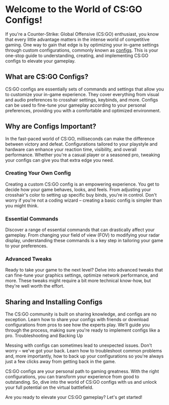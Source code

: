 # Welcome to the World of CS:GO Configs!

If you're a Counter-Strike: Global Offensive (CS:GO) enthusiast, you know that every little advantage matters in the intense world of competitive gaming. One way to gain that edge is by optimizing your in-game settings through custom configurations, commonly known as [configs](https://proconfig.net/csgo/). This is your one-stop guide to understanding, creating, and implementing CS:GO configs to elevate your gameplay.

## What are CS:GO Configs?

CS:GO configs are essentially sets of commands and settings that allow you to customize your in-game experience. They cover everything from visual and audio preferences to crosshair settings, keybinds, and more. Configs can be used to fine-tune your gameplay according to your personal preferences, providing you with a comfortable and optimized environment.

## Why are Configs Important?

In the fast-paced world of CS:GO, milliseconds can make the difference between victory and defeat. Configurations tailored to your playstyle and hardware can enhance your reaction time, visibility, and overall performance. Whether you're a casual player or a seasoned pro, tweaking your configs can give you that extra edge you need.

### Creating Your Own Config

Creating a custom CS:GO config is an empowering experience. You get to decide how your game behaves, looks, and feels. From adjusting your crosshair's color to setting up specific buy binds, you're in control. Don't worry if you're not a coding wizard – creating a basic config is simpler than you might think.

### Essential Commands

Discover a range of essential commands that can drastically affect your gameplay. From changing your field of view (FOV) to modifying your radar display, understanding these commands is a key step in tailoring your game to your preferences.

### Advanced Tweaks

Ready to take your game to the next level? Delve into advanced tweaks that can fine-tune your graphics settings, optimize network performance, and more. These tweaks might require a bit more technical know-how, but they're well worth the effort.

## Sharing and Installing Configs

The CS:GO community is built on sharing knowledge, and configs are no exception. Learn how to share your configs with friends or download configurations from pros to see how the experts play. We'll guide you through the process, making sure you're ready to implement configs like a pro.
Troubleshooting and Backing Up

Messing with configs can sometimes lead to unexpected issues. Don't worry – we've got your back. Learn how to troubleshoot common problems and, more importantly, how to back up your configurations so you're always just a few clicks away from getting back in the game.

CS:GO configs are your personal path to gaming greatness. With the right configurations, you can transform your experience from good to outstanding. So, dive into the world of CS:GO configs with us and unlock your full potential on the virtual battlefield.

Are you ready to elevate your CS:GO gameplay? Let's get started!
